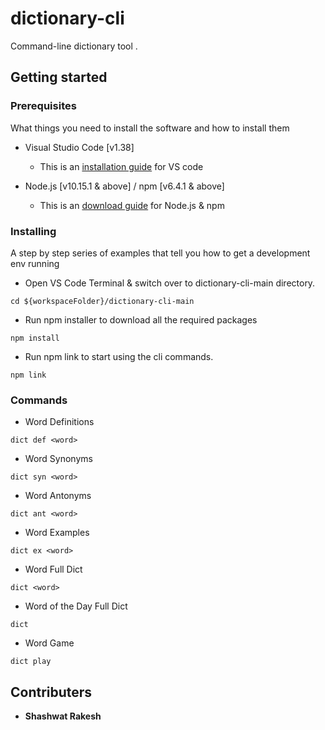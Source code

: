 # dictionary-cli
Command-line dictionary tool .

## Getting started

### Prerequisites

What things you need to install the software and how to install them

- Visual Studio Code [v1.38]

  - This is an [installation guide](https://code.visualstudio.com/docs/setup/setup-overview) for VS code

- Node.js [v10.15.1 & above] / npm [v6.4.1 & above]
  - This is an [download guide](https://nodejs.org/en/) for Node.js & npm

### Installing

A step by step series of examples that tell you how to get a development env running

- Open VS Code Terminal & switch over to dictionary-cli-main directory.

```
cd ${workspaceFolder}/dictionary-cli-main
```

- Run npm installer to download all the required packages

```
npm install
```

- Run npm link to start using the cli commands.

```
npm link
```

### Commands
- Word Definitions
```
dict def <word>
```
- Word Synonyms
```
dict syn <word>
```
- Word Antonyms
```
dict ant <word>
```
- Word Examples
```
dict ex <word>
```
- Word Full Dict
```
dict <word>
```
- Word of the Day Full Dict
```
dict
```
- Word Game
```
dict play
```



## Contributers

* **Shashwat Rakesh**
